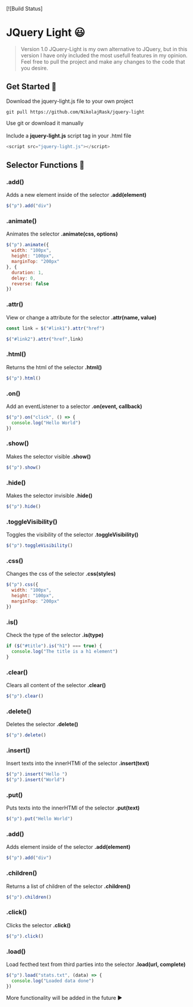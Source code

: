 [![Build Status]
# JQuery Light :smiley:
>Version 1.0
JQuery-Light is my own alternative to JQuery, but in this version I have only included the most usefull features in my opinion.<br>
Feel free to pull the project and make any changes to the code that you desire.

## Get Started :hammer:
Download the jquery-light.js file to your own project<br>
``` { .shell }
git pull https://github.com/NikolajRask/jquery-light
```

Use git or download it manually<br><br>
Include a **jquery-light.js** script tag in your .html file<br>
```javascript showLineNumbers
<script src="jquery-light.js"></script>
```


## Selector Functions :car:
### .add()
Adds a new element inside of the selector **.add(element)**<br>
```javascript showLineNumbers
$("p").add("div")
```

### .animate()
Animates the selector **.animate(css, options)**<br>
```javascript showLineNumbers
$("p").animate({
  width: "100px",
  height: "100px",
  marginTop: "200px"
}, {
  duration: 1,
  delay: 0,
  reverse: false
})
```

### .attr()
View or change a attribute for the selector **.attr(name, value)**<br>
```javascript showLineNumbers
const link = $("#link1").attr("href")

$("#link2").attr("href",link)
```

### .html()
Returns the html of the selector **.html()**<br>
```javascript showLineNumbers
$("p").html()
```

### .on()
Add an eventListener to a selector **.on(event, callback)**<br>
```javascript showLineNumbers
$("p").on("click", () => {
  console.log("Hello World")
})
```

### .show()
Makes the selector visible **.show()**<br>
```javascript showLineNumbers
$("p").show()
```

### .hide()
Makes the selector invisible **.hide()**<br>
```javascript showLineNumbers
$("p").hide()
```

### .toggleVisibility()
Toggles the visibility of the selector **.toggleVisibility()**<br>
```javascript showLineNumbers
$("p").toggleVisibility()
```

### .css()
Changes the css of the selector **.css(styles)**<br>
```javascript showLineNumbers
$("p").css({
  width: "100px",
  height: "100px",
  marginTop: "200px"
})
```

### .is()
Check the type of the selector  **.is(type)**<br>
```javascript showLineNumbers
if ($("#title").is("h1") === true) {
  console.log("The title is a h1 element")
}
```

### .clear()
Clears all content of the selector **.clear()**<br>
```javascript showLineNumbers
$("p").clear()
```


### .delete()
Deletes the selector **.delete()**<br>
```javascript showLineNumbers
$("p").delete()
```


### .insert()
Insert texts into the innerHTMl of the selector **.insert(text)**<br>
```javascript showLineNumbers
$("p").insert("Hello ")
$("p").insert("World")
```

### .put()
Puts texts into the innerHTMl of the selector **.put(text)**<br>
```javascript showLineNumbers
$("p").put("Hello World")
```

### .add()
Adds element inside of the selector **.add(element)**<br>
```javascript showLineNumbers
$("p").add("div")
```

### .children()
Returns a list of children of the selector **.children()**<br>
```javascript showLineNumbers
$("p").children()
```

### .click()
Clicks the selector **.click()**<br>
```javascript showLineNumbers
$("p").click()
```

### .load()
Load fecthed text from third parties into the selector **.load(url, complete)**<br>
```javascript showLineNumbers
$("p").load("stats.txt", (data) => {
  console.log("Loaded data done")
})
```

More functionality will be added in the future ▶️



